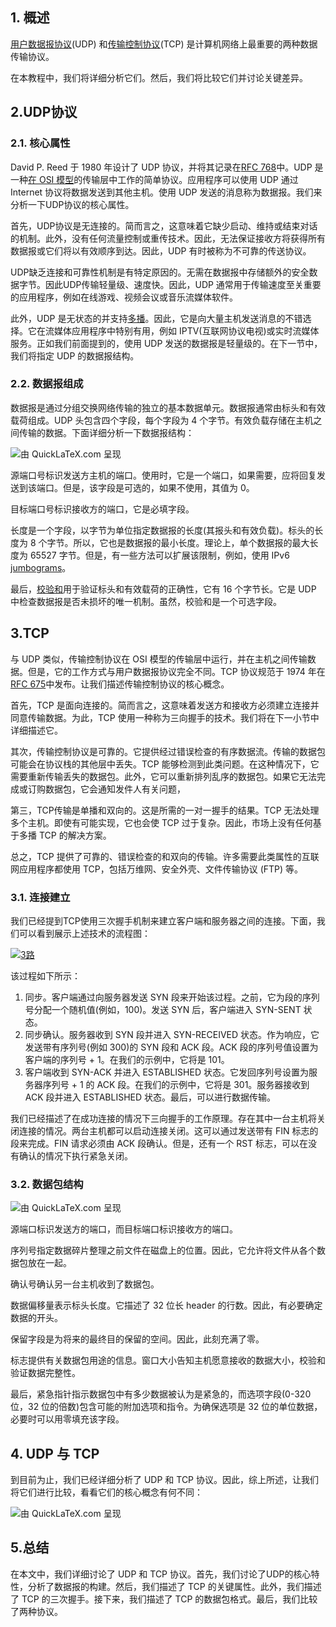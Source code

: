 ## 1. 概述

[用户数据报协议](https://www.baeldung.com/udp-in-java)(UDP) 和[传输控制协议](https://www.baeldung.com/a-guide-to-java-sockets)(TCP) 是计算机网络上最重要的两种数据传输协议。

在本教程中，我们将详细分析它们。然后，我们将比较它们并讨论关键差异。

## 2.UDP协议

### 2.1. 核心属性

David P. Reed 于 1980 年设计了 UDP 协议，并将其记录在[RFC 768](https://tools.ietf.org/html/rfc768)中。UDP 是一种[在 OSI 模型](https://www.baeldung.com/rest-vs-websockets#basics_of_network_communication)的传输层中工作的简单协议。应用程序可以使用 UDP 通过 Internet 协议将数据发送到其他主机。使用 UDP 发送的消息称为数据报。我们来分析一下UDP协议的核心属性。

首先，UDP协议是无连接的。简而言之，这意味着它缺少启动、维持或结束对话的机制。此外，没有任何流量控制或重传技术。因此，无法保证接收方将获得所有数据报或它们将以有效顺序到达。因此，UDP 有时被称为不可靠的传送协议。

UDP缺乏连接和可靠性机制是有特定原因的。无需在数据报中存储额外的安全数据字节。因此UDP传输轻量级、速度快。因此，UDP 通常用于传输速度至关重要的应用程序，例如在线游戏、视频会议或音乐流媒体软件。

此外，UDP 是无状态的并支持[多播](https://www.baeldung.com/java-broadcast-multicast)。因此，它是向大量主机发送消息的不错选择。它在流媒体应用程序中特别有用，例如 IPTV(互联网协议电视)或实时流媒体服务。正如我们前面提到的，使用 UDP 发送的数据报是轻量级的。在下一节中，我们将指定 UDP 的数据报结构。

### 2.2. 数据报组成

数据报是通过分组交换网络传输的独立的基本数据单元。数据报通常由标头和有效载荷组成。UDP 头包含四个字段，每个字段为 4 个字节。有效负载存储在主机之间传输的数据。下面详细分析一下数据报结构：

![由 QuickLaTeX.com 呈现](https://www.baeldung.com/wp-content/ql-cache/quicklatex.com-939cd7a12a1685a7a59f8e115dbd4104_l3.svg)

源端口号标识发送方主机的端口。使用时，它是一个端口，如果需要，应将回复发送到该端口。但是，该字段是可选的，如果不使用，其值为 0。

目标端口号标识接收方的端口，它是必填字段。

长度是一个字段，以字节为单位指定数据报的长度(其报头和有效负载)。标头的长度为 8 个字节。所以，它也是数据报的最小长度。理论上，单个数据报的最大长度为 65527 字节。但是，有一些方法可以扩展该限制，例如，使用 IPv6 [jumbograms](https://tools.ietf.org/html/rfc2675)。

最后，[校验和](https://www.baeldung.com/java-checksums)用于验证标头和有效载荷的正确性，它有 16 个字节长。它是 UDP 中检查数据报是否未损坏的唯一机制。虽然，校验和是一个可选字段。

## 3.TCP

与 UDP 类似，传输控制协议在 OSI 模型的传输层中运行，并在主机之间传输数据。但是，它的工作方式与用户数据报协议完全不同。TCP 协议规范于 1974 年在[RFC 675](https://tools.ietf.org/html/rfc675)中发布。让我们描述传输控制协议的核心概念。

首先，TCP 是面向连接的。简而言之，这意味着发送方和接收方必须建立连接并同意传输数据。为此，TCP 使用一种称为三向握手的技术。我们将在下一小节中详细描述它。

其次，传输控制协议是可靠的。它提供经过错误检查的有序数据流。传输的数据包可能会在协议栈的其他层中丢失。TCP 能够检测到此类问题。在这种情况下，它需要重新传输丢失的数据包。此外，它可以重新排列乱序的数据包。如果它无法完成或订购数据包，它会通知发件人有关问题，

第三，TCP传输是单播和双向的。这是所需的一对一握手的结果。TCP 无法处理多个主机。即使有可能实现，它也会使 TCP 过于复杂。因此，市场上没有任何基于多播 TCP 的解决方案。

总之，TCP 提供了可靠的、错误检查的和双向的传输。许多需要此类属性的互联网应用程序都使用 TCP，包括万维网、安全外壳、文件传输协议 (FTP) 等。

### 3.1. 连接建立

我们已经提到TCP使用三次握手机制来建立客户端和服务器之间的连接。下面，我们可以看到展示上述技术的流程图：

[![3路](https://www.baeldung.com/wp-content/uploads/sites/4/2020/10/3way.svg)](https://www.baeldung.com/wp-content/uploads/sites/4/2020/10/3way.svg)

该过程如下所示：

1.  同步。客户端通过向服务器发送 SYN 段来开始该过程。之前，它为段的序列号分配一个随机值(例如，100)。发送 SYN 后，客户端进入 SYN-SENT 状态。
2.  同步确认。服务器收到 SYN 段并进入 SYN-RECEIVED 状态。作为响应，它发送带有序列号(例如 300)的 SYN 段和 ACK 段。ACK 段的序列号值设置为客户端的序列号 + 1。在我们的示例中，它将是 101。
3.  客户端收到 SYN-ACK 并进入 ESTABLISHED 状态。它发回序列号设置为服务器序列号 + 1 的 ACK 段。在我们的示例中，它将是 301。服务器接收到 ACK 段并进入 ESTABLISHED 状态。最后，可以进行数据传输。

我们已经描述了在成功连接的情况下三向握手的工作原理。存在其中一台主机将关闭连接的情况。两台主机都可以启动连接关闭。这可以通过发送带有 FIN 标志的段来完成。FIN 请求必须由 ACK 段确认。但是，还有一个 RST 标志，可以在没有确认的情况下执行紧急关闭。

### 3.2. 数据包结构

 

![由 QuickLaTeX.com 呈现](https://www.baeldung.com/wp-content/ql-cache/quicklatex.com-a04441f7edf5ce964625676f23430ce1_l3.svg)

源端口标识发送方的端口，而目标端口标识接收方的端口。

序列号指定数据碎片整理之前文件在磁盘上的位置。因此，它允许将文件从各个数据包放在一起。

确认号确认另一台主机收到了数据包。

数据偏移量表示标头长度。它描述了 32 位长 header 的行数。因此，有必要确定数据的开头。

保留字段是为将来的最终目的保留的空间。因此，此刻充满了零。

标志提供有关数据包用途的信息。窗口大小告知主机愿意接收的数据大小，校验和验证数据完整性。

最后，紧急指针指示数据包中有多少数据被认为是紧急的，而选项字段(0-320 位，32 位的倍数)包含可能的附加选项和指令。为确保选项是 32 位的单位数据，必要时可以用零填充该字段。

## 4. UDP 与 TCP

到目前为止，我们已经详细分析了 UDP 和 TCP 协议。因此，综上所述，让我们将它们进行比较，看看它们的核心概念有何不同：

![由 QuickLaTeX.com 呈现](https://www.baeldung.com/wp-content/ql-cache/quicklatex.com-d05eacf6f9601694d8ce7aa3d76a2791_l3.svg)

## 5.总结

在本文中，我们详细讨论了 UDP 和 TCP 协议。首先，我们讨论了UDP的核心特性，分析了数据报的构建。然后，我们描述了 TCP 的关键属性。此外，我们描述了 TCP 的三次握手。接下来，我们描述了 TCP 的数据包格式。最后，我们比较了两种协议。